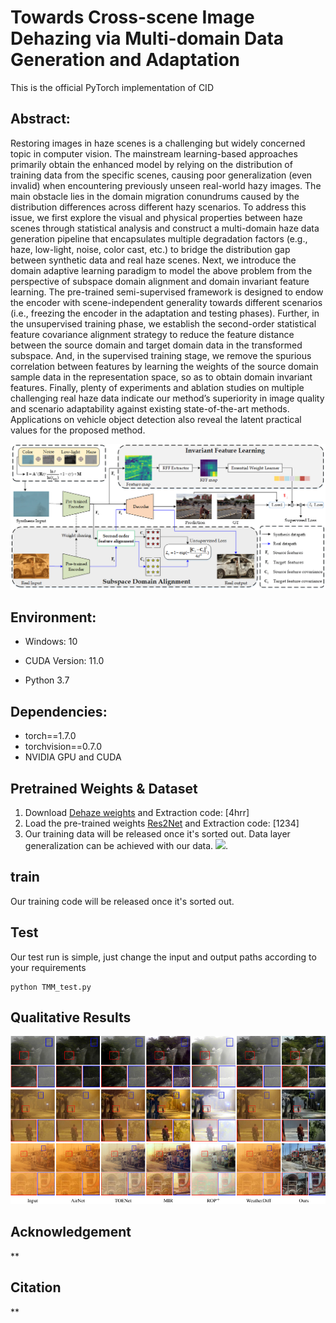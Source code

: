  
# Towards Cross-scene Image Dehazing via Multi-domain Data Generation and Adaptation

This is the official PyTorch implementation of CID
## Abstract:
Restoring images in haze scenes is a challenging
but widely concerned topic in computer vision. The mainstream learning-based approaches primarily obtain the enhanced model by relying on the distribution of training data from the specific scenes, causing poor generalization (even invalid) when
encountering previously unseen real-world hazy images. The
main obstacle lies in the domain migration conundrums caused
by the distribution differences across different hazy scenarios.
To address this issue, we first explore the visual and physical
properties between haze scenes through statistical analysis and
construct a multi-domain haze data generation pipeline that
encapsulates multiple degradation factors (e.g., haze, low-light,
noise, color cast, etc.) to bridge the distribution gap between synthetic data and real haze scenes. Next, we introduce the domain
adaptive learning paradigm to model the above problem from the
perspective of subspace domain alignment and domain invariant
feature learning. The pre-trained semi-supervised framework is
designed to endow the encoder with scene-independent generality
towards different scenarios (i.e., freezing the encoder in the
adaptation and testing phases). Further, in the unsupervised
training phase, we establish the second-order statistical feature
covariance alignment strategy to reduce the feature distance
between the source domain and target domain data in the
transformed subspace. And, in the supervised training stage, we
remove the spurious correlation between features by learning the
weights of the source domain sample data in the representation
space, so as to obtain domain invariant features. Finally, plenty
of experiments and ablation studies on multiple challenging real
haze data indicate our method’s superiority in image quality and
scenario adaptability against existing state-of-the-art methods.
Applications on vehicle object detection also reveal the latent
practical values for the proposed method.

![](Fig/1.png)
## Environment:

- Windows: 10

- CUDA Version: 11.0 
- Python 3.7

## Dependencies:

- torch==1.7.0
- torchvision==0.7.0
- NVIDIA GPU and CUDA

## Pretrained Weights & Dataset

1. Download [Dehaze weights](https://pan.baidu.com/s/1VaYI8VJLN_yTRmY-_H8lOA) and Extraction code: [4hrr]
2. Load the pre-trained weights [Res2Net](https://pan.baidu.com/s/14JAHqX0xvFTpGXAqVBqMCQ) and Extraction code: [1234]
3. Our training data will be released once it's sorted out. Data layer generalization can be achieved with our data.
![](USfigure/6.png). 

## train
Our training code will be released once it's sorted out.

 

## Test

Our test run is simple, just change the input and output paths according to your requirements

```
python TMM_test.py
```

## Qualitative Results
![](Fig/2.png)
 
 

## Acknowledgement

**

 
## Citation

**



 
